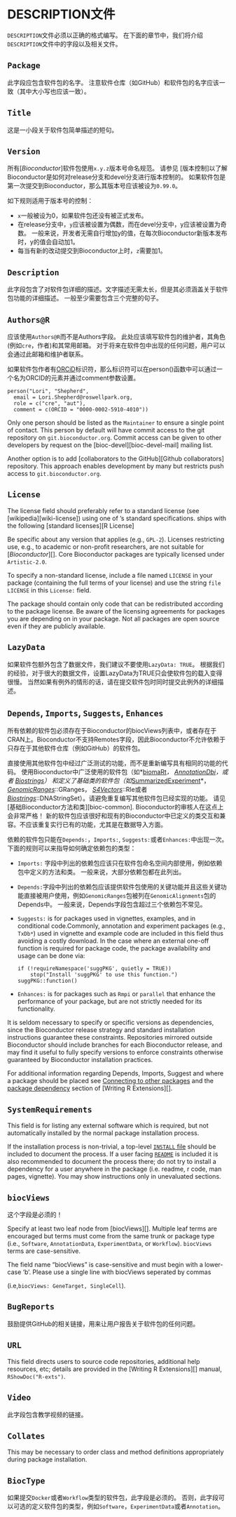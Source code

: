 # DESCRIPTION文件

`DESCRIPTION`文件必须以正确的格式编写。 在下面的章节中，我们将介绍`DESCRIPTION`文件中的字段以及相关文件。

## `Package`

此字段应包含软件包的名字。 注意软件仓库（如GitHub）和软件包的名字应该一致（其中大小写也应该一致）。

## `Title`

这是一小段关于软件包简单描述的短句。

## `Version`

所有\[*Bioconductor*\]软件包使用`x.y.z`版本号命名规范。 请参见 \[版本控制\]以了解Bioconductor是如何对release分支和devel分支进行版本控制的。 如果软件包是第一次提交到Bioconductor，那么其版本号应该被设为`0.99.0`。

如下规则适用于版本号的控制：

-   `x`一般被设为0，如果软件包还没有被正式发布。
-   在release分支中，`y`应该被设置为偶数，而在devel分支中，y应该被设置为奇数。 一般来说，开发者无需自行增加y的值，在每次Bioconductor新版本发布时，y的值会自动加1。
-   每当有新的改动提交到Bioconductor上时，`z`需要加1。

## `Description`

此字段包含了对软件包详细的描述。文字描述无需太长，但是其必须涵盖关于软件包功能的详细描述。 一般至少需要包含三个完整的句子。

## `Authors@R`

应该使用`Authors@R`而不是Authors字段。 此处应该填写软件包的维护者，其角色(例如`cre`，作者)和其常用邮箱。 对于将来在软件包中出现的任何问题，用户可以会通过此邮箱和维护者联系。

如果软件包作者有[ORCiD](https://orcid.org/)标识符，那么标识符可以在person()函数中可以通过一个名为ORCID的元素并通过comment参数设置。

    person("Lori", "Shepherd",
      email = Lori.Shepherd@roswellpark.org,
      role = c("cre", "aut"),
      comment = c(ORCID = "0000-0002-5910-4010"))

Only one person should be listed as the `Maintainer` to ensure a single point of contact. This person by default will have commit access to the git repository on `git.bioconductor.org`. Commit access can be given to other developers by request on the \[bioc-devel\]\[bioc-devel-mail\] mailing list.

Another option is to add \[collaborators to the
<i class="fab fa-github"></i> GitHub\]\[Github collaborators\] repository. This approach enables development by many but restricts push access to `git.bioconductor.org`.

## `License`

The license field should preferably refer to a standard license (see \[wikipedia\]\[wiki-license\]) using one of
<i class="fab fa-r-project"></i>’s standard specifications.
<i class="fab fa-r-project"></i> ships with the following \[standard licenses\]\[R License\]

Be specific about any version that applies (e.g., `GPL-2`). Licenses restricting use, e.g., to academic or non-profit researchers, are not suitable for \[*Bioconductor*\]\[\]. Core Bioconductor packages are typically licensed under `Artistic-2.0`.

To specify a non-standard license, include a file named `LICENSE` in your package (containing the full terms of your license) and use the string `file LICENSE` in this `License:` field.

The package should contain only code that can be redistributed according to the package license. Be aware of the licensing agreements for packages you are depending on in your package. Not all packages are open source even if they are publicly available.

## `LazyData`

如果软件包额外包含了数据文件，我们建议不要使用`LazyData: TRUE`。 根据我们的经验，对于很大的数据文件，设置LazyData为TRUE只会使软件包的载入变得很慢。 当然如果有例外的情形的话，请在提交软件包时同时提交此例外的详细描述。

## `Depends`, `Imports`, `Suggests`, `Enhances`

所有依赖的软件包必须存在于Bioconductor的biocViews列表中，或者存在于CRAN上。Bioconductor不支持Remotes字段，因此Bioconductor不允许依赖于只存在于其他软件仓库（例如GitHub）的软件包。

直接使用其他软件包中经过广泛测试的功能，而不是重新编写具有相同的功能的代码。 使用Bioconductor中广泛使用的软件包（如*[biomaRt](https://bioconductor.org/packages/3.15/biomaRt)*， *[AnnotationDbi](https://bioconductor.org/packages/3.15/AnnotationDbi)*，或者 *[Biostrings](https://bioconductor.org/packages/3.15/Biostrings)*） 和定义了基础类的软件包（如*[SummarizedExperiment](https://bioconductor.org/packages/3.15/SummarizedExperiment)*， *[GenomicRanges](https://bioconductor.org/packages/3.15/GenomicRanges)*::GRanges， *[S4Vectors](https://bioconductor.org/packages/3.15/S4Vectors)*::Rle或者 *[Biostrings](https://bioconductor.org/packages/3.15/Biostrings)*::DNAStringSet）。请避免重复编写其他软件包已经实现的功能。 请见\[基础Bioconductor方法和类\]\[bioc-common\]. Bioconductor的审核人在这点上会非常严格！ 新的软件包应该很好和现有的Bioconductor中已定义的类交互和兼容。不应该重复实行已有的功能，尤其是在数据导入方面。

依赖的软件包只能在`Depends:`，`Imports:`, `Suggests:`或者`Enhances:`中出现一次。 下面的规则可以来指导如何确定依赖包的类型：

-   `Imports:` 字段中列出的依赖包应该只在软件包命名空间内部使用，例如依赖包中定义的方法和类。 一般来说，大部分依赖包都在此列出。

-   `Depends:`字段中列出的依赖包应该提供软件包使用的关键功能并且这些关键功能直接被用户使用，例如`GenomicRanges`包被列在`GenomicAlignments`包的Depends中。 一般来说，Depends字段包含超过三个依赖包不常见。

-   `Suggests:` is for packages used in vignettes, examples, and in conditional code.Commonly, annotation and experiment packages (e.g., `TxDb*`) used in vignette and example code are included in this field thus avoiding a costly download. In the case where an external one-off function is required for package code, the package availability and usage can be done via:
  
        if (!requireNamespace('suggPKG', quietly = TRUE))
            stop("Install 'suggPKG' to use this function.")
        suggPKG::function()

-   `Enhances:` is for packages such as `Rmpi` or `parallel` that enhance the performance of your package, but are not strictly needed for its functionality.

It is seldom necessary to specify <i class="fab fa-r-project"></i> or specific versions as dependencies, since the Bioconductor release strategy and standard installation instructions guarantee these constraints. Repositories mirrored outside Bioconductor should include branches for each Bioconductor release, and may find it useful to fully specify versions to enforce constraints otherwise guaranteed by Bioconductor installation practices.

For additional information regarding Depends, Imports, Suggest and where a package should be placed see [Connecting to other packages](https://kbroman.org/pkg_primer/pages/depends.html) and the [package dependency](https://cran.r-project.org/doc/manuals/r-release/R-exts.html#Package-Dependencies) section of \[Writing R Extensions\]\[\].

## `SystemRequirements`

This field is for listing any external software which is required, but not automatically installed by the normal package installation process.

If the installation process is non-trivial, a top-level [`INSTALL` file](#sysdep) should be included to document the process. If a user facing [`README`](#readme) is included it is also recommended to document the process there; do not try to install a dependency for a user anywhere in the package (i.e. readme, r code, man pages, vignette). You may show instructions only in unevaluated sections.

## `biocViews`

这个字段是必须的！

Specify at least two leaf node from \[biocViews\]\[\]. Multiple leaf terms are encouraged but terms must come from the same trunk or package type (i.e., `Software`, `AnnotationData`, `ExperimentData`, or `Workflow`). `biocViews` terms are case-sensitive.

The field name “biocViews” is case-sensitive and must begin with a lower-case ‘b’. Please use a single line with biocViews seperated by commas

(i.e,`biocViews: GeneTarget, SingleCell`).

## `BugReports`

鼓励提供GitHub的相关链接，用来让用户报告关于软件包的任何问题。

## `URL`

This field directs users to source code repositories, additional help resources, etc; details are provided in the \[Writing R Extensions\]\[\] manual, `RShowDoc("R-exts")`.

## `Video`

此字段包含教学视频的链接。

## `Collates`

This may be necessary to order class and method definitions appropriately during package installation.

## `BiocType`

如果提交`Docker`或者`Workflow`类型的软件包，此字段是必须的。 否则，此字段可以可选的定义软件包的类型，例如`Software`，`ExperimentData`或者`Annotation`。
